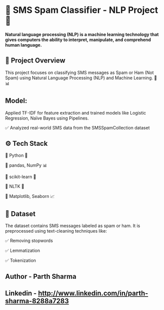 # 📩 SMS Spam Classifier - NLP Project 🚀
**Natural language processing (NLP) is a machine learning technology that gives computers the ability to interpret, manipulate, and comprehend human language.**
## 📌 Project Overview
This project focuses on classifying SMS messages as Spam or Ham (Not Spam) using Natural Language Processing (NLP) and Machine Learning. 🧠📊

## Model:
Applied TF-IDF for feature extraction and trained models like Logistic Regression, Naïve Bayes using Pipelines.

✅ Analyzed real-world SMS data from the SMSSpamCollection dataset

## ⚙️ Tech Stack
🔹 Python 🐍

🔹 pandas, NumPy 📊

🔹 scikit-learn 🤖

🔹 NLTK 📝

🔹 Matplotlib, Seaborn 📈

## 📂 Dataset
The dataset contains SMS messages labeled as spam or ham. It is preprocessed using text-cleaning techniques like:

✅ Removing stopwords

✅ Lemmatization

✅ Tokenization

## Author - Parth Sharma
## Linkedin - http://www.linkedin.com/in/parth-sharma-8288a7283
